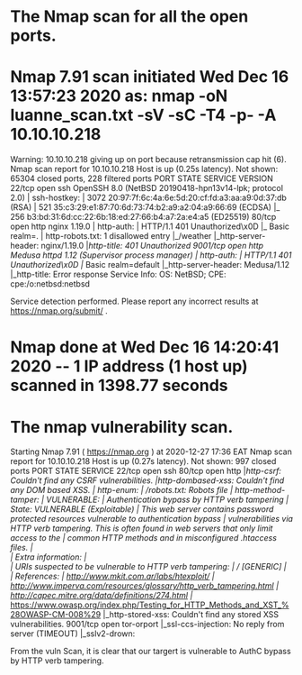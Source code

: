 # The Nmap scan for all the open ports.

# Nmap 7.91 scan initiated Wed Dec 16 13:57:23 2020 as: nmap -oN luanne_scan.txt -sV -sC -T4 -p- -A 10.10.10.218
Warning: 10.10.10.218 giving up on port because retransmission cap hit (6).
Nmap scan report for 10.10.10.218
Host is up (0.25s latency).
Not shown: 65304 closed ports, 228 filtered ports
PORT     STATE SERVICE VERSION
22/tcp   open  ssh     OpenSSH 8.0 (NetBSD 20190418-hpn13v14-lpk; protocol 2.0)
| ssh-hostkey: 
|   3072 20:97:7f:6c:4a:6e:5d:20:cf:fd:a3:aa:a9:0d:37:db (RSA)
|   521 35:c3:29:e1:87:70:6d:73:74:b2:a9:a2:04:a9:66:69 (ECDSA)
|_  256 b3:bd:31:6d:cc:22:6b:18:ed:27:66:b4:a7:2a:e4:a5 (ED25519)
80/tcp   open  http    nginx 1.19.0
| http-auth: 
| HTTP/1.1 401 Unauthorized\x0D
|_  Basic realm=.
| http-robots.txt: 1 disallowed entry 
|_/weather
|_http-server-header: nginx/1.19.0
|_http-title: 401 Unauthorized
9001/tcp open  http    Medusa httpd 1.12 (Supervisor process manager)
| http-auth: 
| HTTP/1.1 401 Unauthorized\x0D
|_  Basic realm=default
|_http-server-header: Medusa/1.12
|_http-title: Error response
Service Info: OS: NetBSD; CPE: cpe:/o:netbsd:netbsd

Service detection performed. Please report any incorrect results at https://nmap.org/submit/ .
# Nmap done at Wed Dec 16 14:20:41 2020 -- 1 IP address (1 host up) scanned in 1398.77 seconds


# The  nmap vulnerability scan.

Starting Nmap 7.91 ( https://nmap.org ) at 2020-12-27 17:36 EAT
Nmap scan report for 10.10.10.218
Host is up (0.27s latency).
Not shown: 997 closed ports
PORT     STATE SERVICE
22/tcp   open  ssh
80/tcp   open  http
|_http-csrf: Couldn't find any CSRF vulnerabilities.
|_http-dombased-xss: Couldn't find any DOM based XSS.
| http-enum: 
|_  /robots.txt: Robots file
| http-method-tamper: 
|   VULNERABLE:
|   Authentication bypass by HTTP verb tampering
|     State: VULNERABLE (Exploitable)
|       This web server contains password protected resources vulnerable to authentication bypass
|       vulnerabilities via HTTP verb tampering. This is often found in web servers that only limit access to the
|        common HTTP methods and in misconfigured .htaccess files.
|              
|     Extra information:
|       
|   URIs suspected to be vulnerable to HTTP verb tampering:
|     / [GENERIC]
|   
|     References:
|       http://www.mkit.com.ar/labs/htexploit/
|       http://www.imperva.com/resources/glossary/http_verb_tampering.html
|       http://capec.mitre.org/data/definitions/274.html
|_      https://www.owasp.org/index.php/Testing_for_HTTP_Methods_and_XST_%28OWASP-CM-008%29
|_http-stored-xss: Couldn't find any stored XSS vulnerabilities.
9001/tcp open  tor-orport
|_ssl-ccs-injection: No reply from server (TIMEOUT)
|_sslv2-drown: 



From the vuln Scan, it is clear that our targert is vulnerable to AuthC bypass by HTTP verb tampering.

